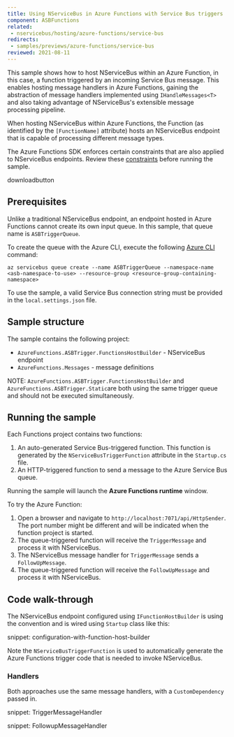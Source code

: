 ```yaml
---
title: Using NServiceBus in Azure Functions with Service Bus triggers
component: ASBFunctions
related:
 - nservicebus/hosting/azure-functions/service-bus
redirects:
 - samples/previews/azure-functions/service-bus
reviewed: 2021-08-11
---
```


This sample shows how to host NServiceBus within an Azure Function, in this case, a function triggered by an incoming Service Bus message. This enables hosting message handlers in Azure Functions, gaining the abstraction of message handlers implemented using `IHandleMessages<T>` and also taking advantage of NServiceBus's extensible message processing pipeline.

When hosting NServiceBus within Azure Functions, the Function (as identified by the `[FunctionName]` attribute) hosts an NServiceBus endpoint that is capable of processing different message types.

The Azure Functions SDK enforces certain constraints that are also applied to NServiceBus endpoints. Review these [constraints](/nservicebus/hosting/azure-functions/service-bus.md) before running the sample.

downloadbutton

## Prerequisites

Unlike a traditional NServiceBus endpoint, an endpoint hosted in Azure Functions cannot create its own input queue. In this sample, that queue name is `ASBTriggerQueue`.

To create the queue with the Azure CLI, execute the following [Azure CLI](https://docs.microsoft.com/en-us/cli/azure/install-azure-cli) command:

```
az servicebus queue create --name ASBTriggerQueue --namespace-name <asb-namespace-to-use> --resource-group <resource-group-containing-namespace>
```

To use the sample, a valid Service Bus connection string must be provided in the `local.settings.json` file.

## Sample structure

The sample contains the following project:
- `AzureFunctions.ASBTrigger.FunctionsHostBuilder` - NServiceBus endpoint
- `AzureFunctions.Messages` - message definitions

NOTE: `AzureFunctions.ASBTrigger.FunctionsHostBuilder` and `AzureFunctions.ASBTrigger.Static`are both using the same trigger queue and should not be executed simultaneously. 

## Running the sample

Each Functions project contains two functions:
1. An auto-generated Service Bus-triggered function. This function is generated by the `NServiceBusTriggerFunction` attribute in the `Startup.cs` file.
1. An HTTP-triggered function to send a message to the Azure Service Bus queue.

Running the sample will launch the **Azure Functions runtime** window.

To try the Azure Function:

1. Open a browser and navigate to `http://localhost:7071/api/HttpSender`. The port number might be different and will be indicated when the function project is started.
1. The queue-triggered function will receive the `TriggerMessage` and process it with NServiceBus.
1. The NServiceBus message handler for `TriggerMessage` sends a `FollowUpMessage`.
1. The queue-triggered function will receive the `FollowUpMessage` and process it with NServiceBus.

## Code walk-through

The NServiceBus endpoint configured using `IFunctionHostBuilder` is using the convention and is wired using `Startup` class like this:

snippet: configuration-with-function-host-builder

Note the `NServiceBusTriggerFunction` is used to automatically generate the Azure Functions trigger code that is needed to invoke NServiceBus.

### Handlers

Both approaches use the same message handlers, with a `CustomDependency` passed in.

snippet: TriggerMessageHandler

snippet: FollowupMessageHandler
